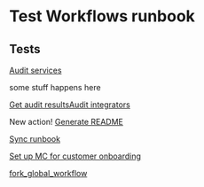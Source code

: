 # Test Workflows runbook

## Tests
[Audit services](https://console.transposit.com/mc/t/transposit-eng/actions/audit_services)

some stuff happens here

[Get audit results](https://console.transposit.com/mc/t/transposit-eng/actions/get_audit_results)[Audit integrators](https://console.transposit.com/mc/t/transposit-eng/actions/audit_integrators)

New action!
[Generate README](https://console.transposit.com/mc/t/transposit-eng/actions/generate_readme)

[Sync runbook](https://console.transposit.com/mc/t/transposit-eng/actions/sync_runbook)

[Set up MC for customer onboarding](https://console.transposit.com/mc/t/transposit-eng/actions/set_up_mc_for_customer_onboard)

[fork_global_workflow](https://console.transposit.com/mc/t/transposit-eng/actions/fork_global_workflow)
